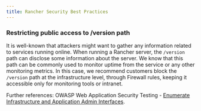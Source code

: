 ```yaml
---
title: Rancher Security Best Practices
---
```


<head>
  <link rel="canonical" href="https://ranchermanager.docs.rancher.com/reference-guides/rancher-security/rancher-security-best-practices"/>
</head>

### Restricting public access to /version path

It is well-known that attackers might want to gather any information related to services running online. When running a Rancher server, the `/version` path can disclose some information about the server. We know that this path can be commonly used to monitor uptime from the service or any other monitoring metrics. In this case, we recommend customers block the `/version` path at the infrastructure level, through Firewall rules, keeping it accessible only for monitoring tools or intranet.

Further references: OWASP Web Application Security Testing - [Enumerate Infrastructure and Application Admin Interfaces](https://owasp.org/www-project-web-security-testing-guide/stable/4-Web_Application_Security_Testing/02-Configuration_and_Deployment_Management_Testing/05-Enumerate_Infrastructure_and_Application_Admin_Interfaces.html).
